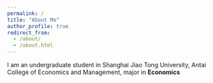 ```yaml
---
permalink: /
title: "About Me"
author_profile: true
redirect_from: 
  - /about/
  - /about.html
---
```

I am an undergraduate student in Shanghai Jiao Tong University, Antai College of Economics and Management, major in **Economics**
